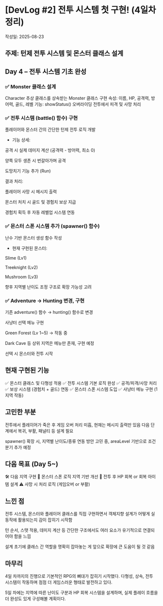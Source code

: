 # [DevLog #2] 전투 시스템 첫 구현! (4일차 정리)

작성일: 2025-08-23
## 주제: 턴제 전투 시스템 및 몬스터 클래스 설계

## Day 4 – 전투 시스템 기초 완성

### ✅ Monster 클래스 설계
Character 추상 클래스를 상속받는 Monster 클래스 구현
속성: 이름, HP, 공격력, 방어력, 골드, 레벨
기능: showStatus() 오버라이딩
     전투에서 피격 및 사망 처리

### ✅ 전투 시스템 (battle() 함수) 구현

플레이어와 몬스터 간의 간단한 턴제 전투 로직 개발

- 기능 상세:

공격 시 실제 데미지 계산 (공격력 - 방어력, 최소 0)

양쪽 모두 생존 시 번갈아가며 공격

도망치기 기능 추가 (Run)

결과 처리:

플레이어 사망 시 메시지 출력

몬스터 처치 시 골드 및 경험치 보상 지급

경험치 획득 후 자동 레벨업 시스템 연동

### ✅ 몬스터 스폰 시스템 추가 (spawner() 함수)

난수 기반 몬스터 생성 함수 작성

- 현재 구현된 몬스터:

Slime (Lv1)

Treeknight (Lv2)

Mushroom (Lv3)

향후 지역별 난이도 조정 구조로 확장 가능성 고려

### ✅ Adventure → Hunting 변경, 구현

기존 adventure() 함수 → hunting() 함수로 변경

사냥터 선택 메뉴 구현

Green Forest (Lv 1~5) → 작동 중

Dark Cave 등 상위 지역은 메뉴만 존재, 구현 예정

선택 시 몬스터와 전투 시작

## 현재 구현된 기능

✅ 몬스터 클래스 및 다형성 적용
✅ 전투 시스템 기본 로직 완성
✅ 공격/피격/사망 처리
✅ 보상 시스템 (경험치 + 골드) 연동
✅ 몬스터 스폰 시스템 도입
✅ 사냥터 메뉴 구현 (1지역 작동)

## 고민한 부분

전투에서 플레이어가 죽은 후 게임 오버 처리 미흡, 현재는 메시지 출력만 있음
다음 단계에서 복귀, 부활, 패널티 등 설계 필요

spawner() 확장 시, 지역별 난이도/종류 연동 방안 고민 중, areaLevel 기반으로 조건 분기 추가 예정

## 다음 목표 (Day 5~)

🛠️ 다음 지역 구현
🔄 몬스터 스폰 로직 지역 기반 개선
💉 전투 후 HP 회복 or 회복 아이템 설계
⚠️ 사망 시 처리 로직 (게임오버 or 부활)


## 느낀 점

전투 시스템, 몬스터와 플레이어 클래스를 직접 구현하면서 객체지향 설계가 어떻게 실동작에 활용되는지 감이 잡히기 시작함

턴 순서, 스탯 적용, 데미지 계산 등 간단한 구조에서도 여러 요소가 유기적으로 연결되어야 함을 느낌

설계 초기에 클래스 간 역할을 명확히 잡아놓는 게 앞으로 확장에 큰 도움이 될 것 같음

## 마무리

4일 차까지의 진행으로 기본적인 RPG의 뼈대가 잡히기 시작했다.
다형성, 상속, 전투 시스템이 작동하며 점점 더 게임스러운 형태로 발전하고 있다.

5일 차에는 지역에 따른 난이도 구분과 HP 회복 시스템을 설계하며, 실제 플레이 흐름을 더 완성도 있게 구성해볼 계획이다.
